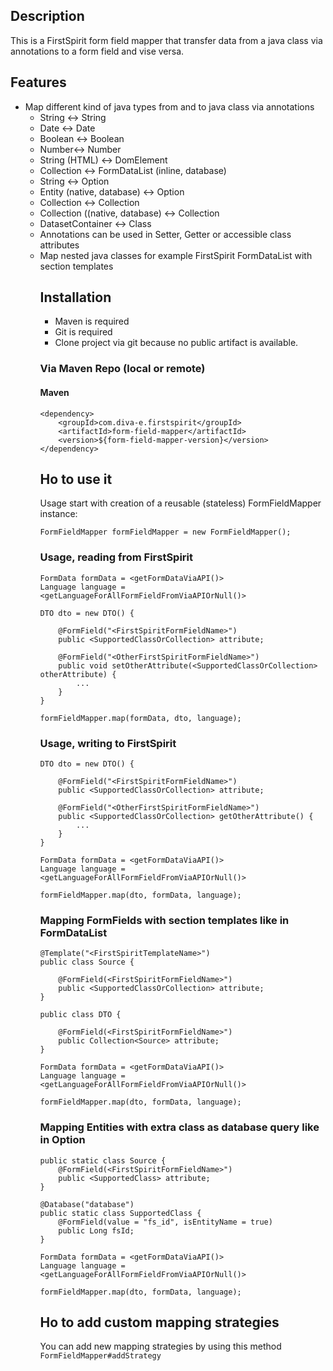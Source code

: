 ## Description
This is a FirstSpirit form field mapper that transfer data from a java class via annotations to a form field and vise versa.


## Features
* Map different kind of java types from and to java class via annotations
    * String <-> String
    * Date <-> Date
    * Boolean <-> Boolean
    * Number<-> Number
    * String (HTML) <-> DomElement
    * Collection<Object> <-> FormDataList (inline, database)
    * String <-> Option
    * Entity (native, database) <-> Option
    * Collection<String> <-> Collection<Options>
    * Collection<Entity> ((native, database) <-> Collection<Options>
    * DatasetContainer <-> Class
* Annotations can be used in Setter, Getter or accessible class attributes
* Map nested java classes for example FirstSpirit FormDataList with section templates


## Installation
* Maven is required
* Git is required
* Clone project via git because no public artifact is available.

### Via Maven Repo (local or remote)
#### Maven
```
<dependency>
    <groupId>com.diva-e.firstspirit</groupId>
    <artifactId>form-field-mapper</artifactId>
    <version>${form-field-mapper-version}</version>
</dependency>
```


## Ho to use it
Usage start with creation of a reusable (stateless) FormFieldMapper instance:

`FormFieldMapper formFieldMapper = new FormFieldMapper();`


### Usage, reading from FirstSpirit

```
FormData formData = <getFormDataViaAPI()>
Language language = <getLanguageForAllFormFieldFromViaAPIOrNull()>
```

```
DTO dto = new DTO() {

	@FormField("<FirstSpiritFormFieldName>")
	public <SupportedClassOrCollection> attribute;

	@FormField("<OtherFirstSpiritFormFieldName>")
	public void setOtherAttribute(<SupportedClassOrCollection> otherAttribute) {
		...
	}
}
```

`formFieldMapper.map(formData, dto, language);`


### Usage, writing to FirstSpirit
```
DTO dto = new DTO() {

	@FormField("<FirstSpiritFormFieldName>")
	public <SupportedClassOrCollection> attribute;

	@FormField("<OtherFirstSpiritFormFieldName>")
	public <SupportedClassOrCollection> getOtherAttribute() {
		...
	}
}
```

```
FormData formData = <getFormDataViaAPI()>
Language language = <getLanguageForAllFormFieldFromViaAPIOrNull()>
```

`formFieldMapper.map(dto, formData, language);`


### Mapping FormFields with section templates like in FormDataList
```
@Template("<FirstSpiritTemplateName>")
public class Source {

	@FormField(<FirstSpiritFormFieldName>")
	public <SupportedClassOrCollection> attribute;
}
```

```
public class DTO {

	@FormField(<FirstSpiritFormFieldName>")
	public Collection<Source> attribute;
}
```

```
FormData formData = <getFormDataViaAPI()>
Language language = <getLanguageForAllFormFieldFromViaAPIOrNull()>
```

`formFieldMapper.map(dto, formData, language);`

### Mapping Entities with extra class as database query like in Option
```
public static class Source {
    @FormField(<FirstSpiritFormFieldName>")
 	public <SupportedClass> attribute;
}

@Database("database")
public static class SupportedClass {
    @FormField(value = "fs_id", isEntityName = true)
    public Long fsId;
}
```

```
FormData formData = <getFormDataViaAPI()>
Language language = <getLanguageForAllFormFieldFromViaAPIOrNull()>
```

`formFieldMapper.map(dto, formData, language);`


## Ho to add custom mapping strategies
You can add new mapping strategies by using this method `FormFieldMapper#addStrategy`